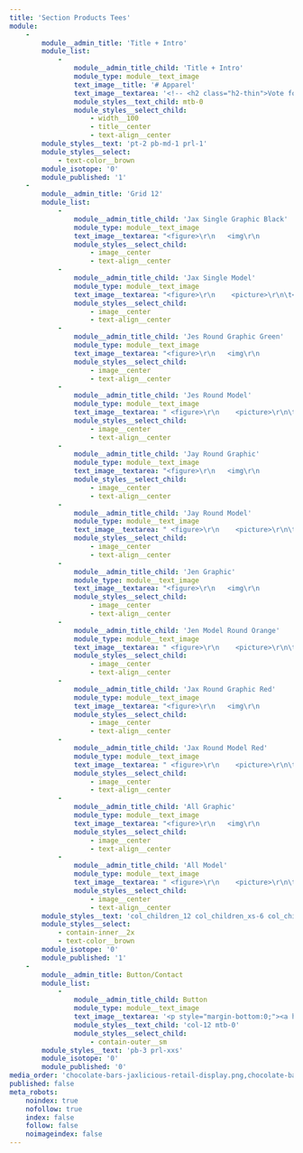 ```yaml
---
title: 'Section Products Tees'
module:
    -
        module__admin_title: 'Title + Intro'
        module_list:
            -
                module__admin_title_child: 'Title + Intro'
                module_type: module__text_image
                text_image__title: '# Apparel'
                text_image__textarea: '<!-- <h2 class="h2-thin">Vote for Your Favorite Tee</h2> -->'
                module_styles__text_child: mtb-0
                module_styles__select_child:
                    - width__100
                    - title__center
                    - text-align__center
        module_styles__text: 'pt-2 pb-md-1 prl-1'
        module_styles__select:
            - text-color__brown
        module_isotope: '0'
        module_published: '1'
    -
        module__admin_title: 'Grid 12'
        module_list:
            -
                module__admin_title_child: 'Jax Single Graphic Black'
                module_type: module__text_image
                text_image__textarea: "<figure>\r\n   <img\r\n         \tdata-src=\"/user/pages/section-products-tees/tshirt-jaxlicious-g-single-h-jax-black.svg\"\r\n            class=\"lazyload\"\r\n            alt=\"6 Jaxlicious chocolate bars displayed in red tissue paper and ribbon\" />\r\n</figure>"
                module_styles__select_child:
                    - image__center
                    - text-align__center
            -
                module__admin_title_child: 'Jax Single Model'
                module_type: module__text_image
                text_image__textarea: "<figure>\r\n    <picture>\r\n\t<!--[if IE 9]><video style=\"display: none\"><![endif]-->\r\n\t<source\r\n\t\tdata-srcset=\"/user/pages/section-products-tees/styles/tshirt-jaxlicious-m-single-jax-black-380.jpg\"\r\n\t\tmedia=\"--sm\" />\r\n    <!--[if IE 9]></video><![endif]-->\r\n    <img\r\n         \tsrc=\"/user/pages/section-products-ideas/image-loading-600x600.gif\"\r\n            data-src=\"/user/pages/section-products-tees/tshirt-jaxlicious-m-single-jax-black.jpg\"\r\n            class=\"lazyload\"\r\n            alt=\"Black T-Shirt with Jax Character from Jaxlicious\" />\r\n    </picture>\r\n</figure>\r\n"
                module_styles__select_child:
                    - image__center
                    - text-align__center
            -
                module__admin_title_child: 'Jes Round Graphic Green'
                module_type: module__text_image
                text_image__textarea: "<figure>\r\n   <img\r\n         \tdata-src=\"/user/pages/section-products-tees/tshirt-jaxlicious-g-round-jes-green.svg\"\r\n            class=\"lazyload\"\r\n            alt=\"6 Jaxlicious chocolate bars displayed in red tissue paper and ribbon\" />\r\n</figure>"
                module_styles__select_child:
                    - image__center
                    - text-align__center
            -
                module__admin_title_child: 'Jes Round Model'
                module_type: module__text_image
                text_image__textarea: " <figure>\r\n    <picture>\r\n\t<!--[if IE 9]><video style=\"display: none\"><![endif]-->\r\n\t<source\r\n\t\tdata-srcset=\"/user/pages/section-products-tees/styles/tshirt-jaxlicious-m-round-jes-green-380.jpg\"\r\n\t\tmedia=\"--sm\" />\r\n    <!--[if IE 9]></video><![endif]-->\r\n    <img\r\n         \tsrc=\"/user/pages/section-products-ideas/image-loading-600x600.gif\"\r\n            data-src=\"/user/pages/section-products-tees/tshirt-jaxlicious-m-round-jes-green.jpg\"\r\n            class=\"lazyload\"\r\n            alt=\"Green T-Shirt with Jes Character from Jaxlicious\" />\r\n    </picture>\r\n</figure>\r\n"
                module_styles__select_child:
                    - image__center
                    - text-align__center
            -
                module__admin_title_child: 'Jay Round Graphic'
                module_type: module__text_image
                text_image__textarea: "<figure>\r\n   <img\r\n         \tdata-src=\"/user/pages/section-products-tees/tshirt-jaxlicious-g-round-jay-yellow.svg\"\r\n            class=\"lazyload\"\r\n            alt=\"6 Jaxlicious chocolate bars displayed in red tissue paper and ribbon\" />\r\n</figure>"
                module_styles__select_child:
                    - image__center
                    - text-align__center
            -
                module__admin_title_child: 'Jay Round Model'
                module_type: module__text_image
                text_image__textarea: " <figure>\r\n    <picture>\r\n\t<!--[if IE 9]><video style=\"display: none\"><![endif]-->\r\n\t<source\r\n\t\tdata-srcset=\"/user/pages/section-products-tees/styles/tshirt-jaxlicious-m-round-jay-yellow-380.jpg\"\r\n\t\tmedia=\"--sm\" />\r\n    <!--[if IE 9]></video><![endif]-->\r\n    <img\r\n         \tsrc=\"/user/pages/section-products-ideas/image-loading-600x600.gif\"\r\n            data-src=\"/user/pages/section-products-tees/tshirt-jaxlicious-m-round-jay-yellow.jpg\"\r\n            class=\"lazyload\"\r\n            alt=\"Yellow T-Shirt with Jay Character from Jaxlicious\" />\r\n    </picture>\r\n</figure>\r\n"
                module_styles__select_child:
                    - image__center
                    - text-align__center
            -
                module__admin_title_child: 'Jen Graphic'
                module_type: module__text_image
                text_image__textarea: "<figure>\r\n   <img\r\n         \tdata-src=\"/user/pages/section-products-tees/tshirt-jaxlicious-g-round-jen-orange.svg\"\r\n            class=\"lazyload\"\r\n            alt=\"6 Jaxlicious chocolate bars displayed in red tissue paper and ribbon\" />\r\n</figure>"
                module_styles__select_child:
                    - image__center
                    - text-align__center
            -
                module__admin_title_child: 'Jen Model Round Orange'
                module_type: module__text_image
                text_image__textarea: " <figure>\r\n    <picture>\r\n\t<!--[if IE 9]><video style=\"display: none\"><![endif]-->\r\n\t<source\r\n\t\tdata-srcset=\"/user/pages/section-products-tees/styles/tshirt-jaxlicious-m-round-jen-orange-380.jpg\"\r\n\t\tmedia=\"--sm\" />\r\n    <!--[if IE 9]></video><![endif]-->\r\n    <img\r\n         \tsrc=\"/user/pages/section-products-ideas/image-loading-600x600.gif\"\r\n            data-src=\"/user/pages/section-products-tees/tshirt-jaxlicious-m-round-jen-orange.jpg\"\r\n            class=\"lazyload\"\r\n            alt=\"Orange T-Shirt with Jen Character from Jaxlicious\" />\r\n    </picture>\r\n</figure>\r\n"
                module_styles__select_child:
                    - image__center
                    - text-align__center
            -
                module__admin_title_child: 'Jax Round Graphic Red'
                module_type: module__text_image
                text_image__textarea: "<figure>\r\n   <img\r\n         \tdata-src=\"/user/pages/section-products-tees/tshirt-jaxlicious-g-round-jax-red.svg\"\r\n            class=\"lazyload\"\r\n            alt=\"6 Jaxlicious chocolate bars displayed in red tissue paper and ribbon\" />\r\n</figure>"
                module_styles__select_child:
                    - image__center
                    - text-align__center
            -
                module__admin_title_child: 'Jax Round Model Red'
                module_type: module__text_image
                text_image__textarea: " <figure>\r\n    <picture>\r\n\t<!--[if IE 9]><video style=\"display: none\"><![endif]-->\r\n\t<source\r\n\t\tdata-srcset=\"/user/pages/section-products-tees/styles/tshirt-jaxlicious-m-round-jax-red-380.jpg\"\r\n\t\tmedia=\"--sm\" />\r\n    <!--[if IE 9]></video><![endif]-->\r\n    <img\r\n         \tsrc=\"/user/pages/section-products-ideas/image-loading-600x600.gif\"\r\n            data-src=\"/user/pages/section-products-tees/tshirt-jaxlicious-m-round-jax-red.jpg\"\r\n            class=\"lazyload\"\r\n            alt=\"Red T-Shirt with Jax Character from Jaxlicious\" />\r\n    </picture>\r\n</figure>\r\n"
                module_styles__select_child:
                    - image__center
                    - text-align__center
            -
                module__admin_title_child: 'All Graphic'
                module_type: module__text_image
                text_image__textarea: "<figure>\r\n   <img\r\n         \tdata-src=\"/user/pages/section-products-tees/tshirt-jaxlicious-g-all-blue.svg\"\r\n            class=\"lazyload\"\r\n            alt=\"6 Jaxlicious chocolate bars displayed in red tissue paper and ribbon\" />\r\n</figure>"
                module_styles__select_child:
                    - image__center
                    - text-align__center
            -
                module__admin_title_child: 'All Model'
                module_type: module__text_image
                text_image__textarea: " <figure>\r\n    <picture>\r\n\t<!--[if IE 9]><video style=\"display: none\"><![endif]-->\r\n\t<source\r\n\t\tdata-srcset=\"/user/pages/section-products-tees/styles/tshirt-jaxlicious-m-all-blue-380.jpg\"\r\n\t\tmedia=\"--sm\" />\r\n    <!--[if IE 9]></video><![endif]-->\r\n    <img\r\n         \tsrc=\"/user/pages/section-products-ideas/image-loading-600x600.gif\"\r\n            data-src=\"/user/pages/section-products-tees/tshirt-jaxlicious-m-all-blue.jpg\"\r\n            class=\"lazyload\"\r\n            alt=\"Blue T-Shirt with Jax, Jay, Jes, and Jen Characters from Jaxlicious\" />\r\n    </picture>\r\n</figure>\r\n"
                module_styles__select_child:
                    - image__center
                    - text-align__center
        module_styles__text: 'col_children_12 col_children_xs-6 col_children_md-3 mt-0 prl_children_xs-xxs pb-2 mtb_children_xs-xxs'
        module_styles__select:
            - contain-inner__2x
            - text-color__brown
        module_isotope: '0'
        module_published: '1'
    -
        module__admin_title: Button/Contact
        module_list:
            -
                module__admin_title_child: Button
                module_type: module__text_image
                text_image__textarea: '<p style="margin-bottom:0;"><a href="#contact-us" class="button button__md button__contained button__center b-white padding-right-left__md">Contact Us for Help</a></p>'
                module_styles__text_child: 'col-12 mtb-0'
                module_styles__select_child:
                    - contain-outer__sm
        module_styles__text: 'pb-3 prl-xxs'
        module_isotope: '0'
        module_published: '0'
media_order: 'chocolate-bars-jaxlicious-retail-display.png,chocolate-bars-jaxlicious-gift-bag-red.png,chocolate-bars-jaxlicious-paraphernalia-breakroom.jpg,chocolate-bars-jaxlicious-mug-black-white.png,chocolate-bars-jaxlicious-personal-gift-set-mug-6-bars.png,chocolate-bars-jaxlicious-personal-gift-set-white-tissue-paper.png'
published: false
meta_robots:
    noindex: true
    nofollow: true
    index: false
    follow: false
    noimageindex: false
---
```


